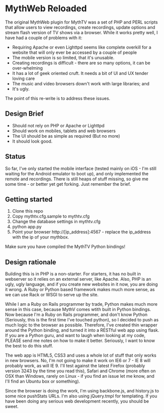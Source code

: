 # MythWeb Reloaded

The original MythWeb plugin for MythTV was a set of PHP and PERL scripts that allow users to view recordings, create recordings, update options and stream flash version of TV shows via a browser. While it works pretty well, I have had a couple of problems with it:

* Requiring Apache or even Lighttpd seems like complete overkill for a website that will only ever be accessed by a couple of people
* The mobile version is so limited, that it's unusable.
* Creating recordings is difficult - there are so many options, it can be over-whelming
* It has a lot of geek oriented cruft. It needs a bit of UI and UX tender loving care
* The music and video browsers down't work with large libraries; and
* It's ugly.

The point of this re-write is to address these issues.

## Design Brief

* Should not rely on PHP or Apache or Lighttpd
* Should work on mobiles, tablets and web browsers
* The UI should be as simple as required (But no more)
* It should look good.

## Status

So far, I've only started the mobile interface (tested mainly on iOS - I'm still waiting for the Android emulator to boot up), and only implemented the remote and recordings. There is still heaps of stuff missing, so give me some time - or better yet get forking. Just remember the brief.

## Getting started

1. Clone this repo
2. Copy mythtv.cfg.sample to mythtv.cfg
3. Change the database settings in mythtv.cfg
4. python app.py
5. Point your browser http://[ip_address]:4567 - replace the ip_address with the ip of your mythbox.

Make sure you have compiled the MythTV Python bindings!

## Design rationale

Building this is in PHP is a non-starter. For starters, it has no built in webserver so it relies on an external server, like Apache. Also, PHP is an ugly, ugly language, and if you create new websites in it now, you are doing it wrong. A Ruby or Python based framework makes much more sense, as we can use Rack or WSGI to serve up the site.

While I am a Ruby on Rails programmer by trade, Python makes much more sense in this case, because MythV comes wtith built in Python bindings. Now because I'm a Ruby on Rails programmer, and don't know Python (Seriously, this is the first time I've touched python), so I decided to push as much logic to the browser as possible. Therefore, I've created thin wrapper around the Python binding, and turned it into a RESTful web app using flask. If you are a Python guru, and want to laugh when looking at my code, PLEASE send me notes on how to make it better. Seriously, I want to know the best to do this stuff.

The web app is HTML5, CSS3 and uses a whole lot of stuff that only works in new browsers. No, I'm not going to make it work on IE6 or 7 - IE 8 will probably work, as will IE 9. I'll test against the latest Firefox (probably version 3243 by the time you read this), Safari and Chrome (more often on OSX than Windows, rarely on Linux - if you find an issue let me know, and I'll find an Ubuntu box or something).

Since the browser is doing the work, I'm using backbone.js, and history.js to some nice pushStats URLs. I'm also using jQuery.tmpl for templating. If you have been doing any serious web development recently, you should be sweet.
